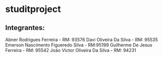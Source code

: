 # studitproject

## Integrantes:

Abner Rodrigues Ferreira - RM: 93576
Davi Oliveira Da Silva - RM: 95535
Emerson Nascimento Figueredo Silva - RM:95199
Guilherme De Jesus Ferreira - RM: 95542
João Victor Oliveira Da Silva - RM: 94231

